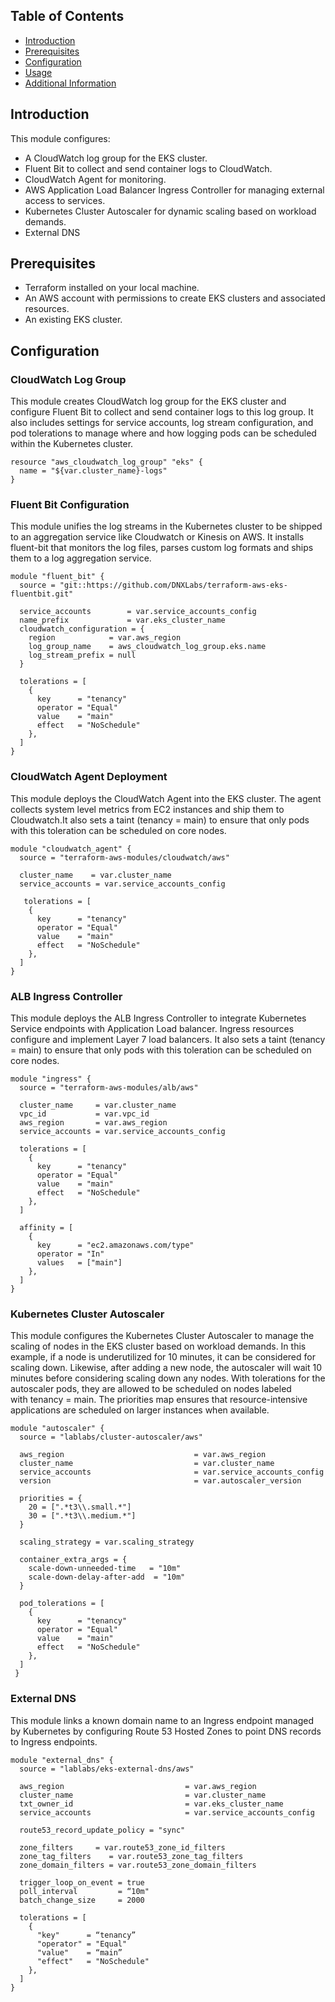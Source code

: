 ## Table of Contents

- [Introduction](#introduction)
- [Prerequisites](#prerequisites)
- [Configuration](#configuration)
- [Usage](#usage)
- [Additional Information](#additional-information)

## Introduction

This module configures:

- A CloudWatch log group for the EKS cluster.
- Fluent Bit to collect and send container logs to CloudWatch.
- CloudWatch Agent for monitoring.
- AWS Application Load Balancer Ingress Controller for managing external access to services.
- Kubernetes Cluster Autoscaler for dynamic scaling based on workload demands.
- External DNS

## Prerequisites

- Terraform installed on your local machine.
- An AWS account with permissions to create EKS clusters and associated resources.
- An existing EKS cluster.

## Configuration
### CloudWatch Log Group
This module creates CloudWatch log group for the EKS cluster and configure Fluent Bit to collect and send container logs to this log group. It also includes settings for service accounts, log stream configuration, and pod tolerations to manage where and how logging pods can be scheduled within the Kubernetes cluster.
```hcl
resource "aws_cloudwatch_log_group" "eks" {
  name = "${var.cluster_name}-logs"
}
```
### Fluent Bit Configuration
This module unifies the log streams in the Kubernetes cluster to be shipped to an aggregation service like Cloudwatch or Kinesis on AWS. It installs fluent-bit that monitors the log files, parses custom log formats and ships them to a log aggregation service. 
```hcl
module "fluent_bit" {
  source = "git::https://github.com/DNXLabs/terraform-aws-eks-fluentbit.git"
  
  service_accounts        = var.service_accounts_config
  name_prefix             = var.eks_cluster_name
  cloudwatch_configuration = {
    region            = var.aws_region
    log_group_name    = aws_cloudwatch_log_group.eks.name
    log_stream_prefix = null
  }
  
  tolerations = [
    {
      key      = "tenancy"
      operator = "Equal"
      value    = "main"
      effect   = "NoSchedule"
    },
  ]
}
```
### CloudWatch Agent Deployment
This module deploys the CloudWatch Agent into the EKS cluster. The agent collects system level metrics from EC2 instances and ship them to Cloudwatch.It also sets a taint (tenancy = main) to ensure that only pods with this toleration can be scheduled on core nodes.
```hcl
module "cloudwatch_agent" {
  source = "terraform-aws-modules/cloudwatch/aws"
  
  cluster_name    = var.cluster_name
  service_accounts = var.service_accounts_config

   tolerations = [
    {
      key      = "tenancy"
      operator = "Equal"
      value    = "main"
      effect   = "NoSchedule"
    },
  ]
}
```

### ALB Ingress Controller

This module deploys the ALB Ingress Controller to integrate Kubernetes Service endpoints with Application Load balancer. Ingress resources configure and implement Layer 7 load balancers.
It also sets a taint (tenancy = main) to ensure that only pods with this toleration can be scheduled on core nodes.
```hcl
module "ingress" {
  source = "terraform-aws-modules/alb/aws"
  
  cluster_name     = var.cluster_name
  vpc_id           = var.vpc_id
  aws_region       = var.aws_region
  service_accounts = var.service_accounts_config
  
  tolerations = [
    {
      key      = "tenancy"
      operator = "Equal"
      value    = "main"
      effect   = "NoSchedule"
    },
  ]
  
  affinity = [
    {
      key      = "ec2.amazonaws.com/type"
      operator = "In"
      values   = ["main"]
    },
  ]
}
```
### Kubernetes Cluster Autoscaler
This module configures the Kubernetes Cluster Autoscaler to manage the scaling of nodes in the EKS cluster based on workload demands. In this example, if a node is underutilized for 10 minutes, it can be considered for scaling down. Likewise, after adding a new node, the autoscaler will wait 10 minutes before considering scaling down any nodes. With tolerations for the autoscaler pods, they are allowed to be scheduled on nodes labeled with tenancy = main. The priorities map ensures that resource-intensive applications are scheduled on larger instances when available.
```hcl
module "autoscaler" {
  source = "lablabs/cluster-autoscaler/aws"
  
  aws_region                             = var.aws_region
  cluster_name                           = var.cluster_name
  service_accounts                       = var.service_accounts_config
  version                                = var.autoscaler_version
  
  priorities = {
    20 = [".*t3\\.small.*"]
    30 = [".*t3\\.medium.*"]
  }
  
  scaling_strategy = var.scaling_strategy
  
  container_extra_args = {
    scale-down-unneeded-time   = "10m"
    scale-down-delay-after-add  = "10m"
  }
  
  pod_tolerations = [
    {
      key      = "tenancy"
      operator = "Equal"
      value    = "main"
      effect   = "NoSchedule"
    },
  ]
 }
```

### External DNS

This module  links a known domain name to an Ingress endpoint managed by Kubernetes by configuring Route 53 Hosted Zones to point DNS records to Ingress endpoints.
```hcl
module "external_dns" {
  source = "lablabs/eks-external-dns/aws"

  aws_region                           = var.aws_region
  cluster_name                         = var.cluster_name
  txt_owner_id                         = var.eks_cluster_name
  service_accounts                     = var.service_accounts_config

  route53_record_update_policy = "sync"

  zone_filters     = var.route53_zone_id_filters
  zone_tag_filters    = var.route53_zone_tag_filters
  zone_domain_filters = var.route53_zone_domain_filters

  trigger_loop_on_event = true
  poll_interval         = “10m"
  batch_change_size     = 2000

  tolerations = [
    {
      "key"      = “tenancy”
      "operator" = "Equal"
      "value"    = “main”
      "effect"   = "NoSchedule"
    },
  ]
}
```
